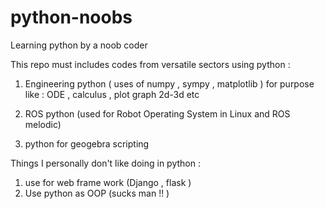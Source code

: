 # python-noobs
Learning python by a noob coder

This repo must includes codes from versatile sectors using python :
 1. Engineering python ( uses of numpy , sympy , matplotlib )
  for purpose like : ODE , calculus , plot graph 2d-3d  etc
  
 2. ROS python (used for Robot Operating System in Linux and ROS melodic)
 
 3. python for geogebra scripting 
 
 Things I personally don't like doing in python :
 1. use for web frame work (Django , flask )
 2. Use python as OOP (sucks man !! ) 
